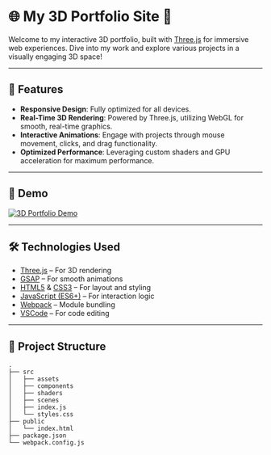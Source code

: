 # 🌐 **My 3D Portfolio Site** 🎨

Welcome to my interactive 3D portfolio, built with [Three.js](https://threejs.org) for immersive web experiences. Dive into my work and explore various projects in a visually engaging 3D space!

---

## 🚀 **Features**
- **Responsive Design**: Fully optimized for all devices.
- **Real-Time 3D Rendering**: Powered by Three.js, utilizing WebGL for smooth, real-time graphics.
- **Interactive Animations**: Engage with projects through mouse movement, clicks, and drag functionality.
- **Optimized Performance**: Leveraging custom shaders and GPU acceleration for maximum performance.

---

## 🎨 **Demo**
[![3D Portfolio Demo](https://img.shields.io/badge/Live%20Demo-Click%20Here-green?style=for-the-badge)](https://a-kingslayer20.github.io/3JS_Demo_Site/)

---

## 🛠️ **Technologies Used**
- [Three.js](https://threejs.org) – For 3D rendering
- [GSAP](https://greensock.com/gsap/) – For smooth animations
- [HTML5](https://developer.mozilla.org/en-US/docs/Web/Guide/HTML/HTML5) & [CSS3](https://developer.mozilla.org/en-US/docs/Web/CSS) – For layout and styling
- [JavaScript (ES6+)](https://developer.mozilla.org/en-US/docs/Web/JavaScript) – For interaction logic
- [Webpack](https://webpack.js.org/) – Module bundling
- [VSCode](https://code.visualstudio.com/) – For code editing

---

## 📂 **Project Structure**

```plaintext
.
├── src
│   ├── assets
│   ├── components
│   ├── shaders
│   ├── scenes
│   ├── index.js
│   └── styles.css
├── public
│   └── index.html
├── package.json
└── webpack.config.js

